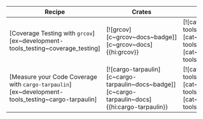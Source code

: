 | Recipe | Crates | Categories |
|--------|--------|------------|
| [Coverage Testing with `grcov`][ex~development-tools_testing~coverage_testing] | [![grcov][c~grcov~docs~badge]][c~grcov~docs]{{hi:grcov}} | [![cat~development-tools::testing][cat~development-tools::testing~badge]][cat~development-tools::testing] |
| [Measure your Code Coverage with `cargo-tarpaulin`][ex~development-tools_testing~cargo-tarpaulin] | [![cargo-tarpaulin][c~cargo-tarpaulin~docs~badge]][c~cargo-tarpaulin~docs]{{hi:cargo-tarpaulin}} | [![cat~development-tools::testing][cat~development-tools::testing~badge]][cat~development-tools::testing] |
